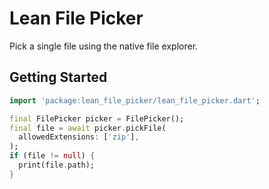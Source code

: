 # Lean File Picker

Pick a single file using the native file explorer.

## Getting Started

```dart
import 'package:lean_file_picker/lean_file_picker.dart';

final FilePicker picker = FilePicker();
final file = await picker.pickFile(
  allowedExtensions: ['zip'],
);
if (file != null) {
  print(file.path);
}
```
